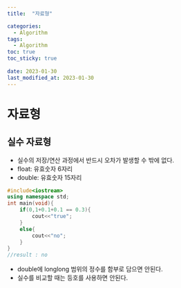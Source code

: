 ```yaml
---
title:  "자료형"

categories:
  - Algorithm
tags:
  - Algorithm
toc: true
toc_sticky: true
 
date: 2023-01-30
last_modified_at: 2023-01-30
---
```

# 자료형  

## 실수 자료형  
* 실수의 저장/연산 과정에서 반드시 오차가 발생할 수 밖에 없다.  
* float: 유효숫자 6자리  
* double: 유효숫자 15자리  
```cpp
#include<iostream>
using namespace std;
int main(void){
    if(0,1+0.1+0.1 == 0.3){
        cout<<"true";
    }
    else{
        cout<<"no";
    }
}
//result : no
```
* double에 longlong 범위의 정수를 함부로 담으면 안된다.  
* 실수를 비교할 때는 등호를 사용하면 안된다.  